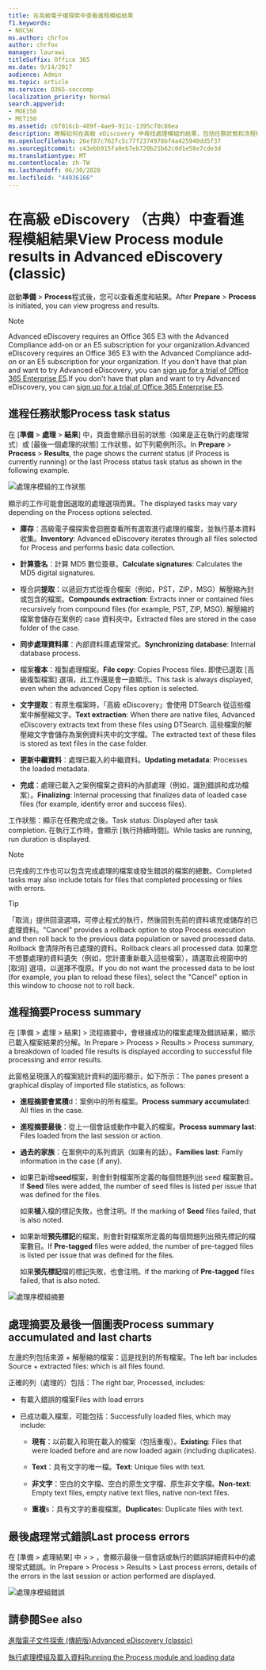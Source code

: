 ```yaml
---
title: 在高級電子檔探索中查看進程模組結果
f1.keywords:
- NOCSH
ms.author: chrfox
author: chrfox
manager: laurawi
titleSuffix: Office 365
ms.date: 9/14/2017
audience: Admin
ms.topic: article
ms.service: O365-seccomp
localization_priority: Normal
search.appverid:
- MOE150
- MET150
ms.assetid: c6f016cb-409f-4ae9-911c-1395cf0c86ea
description: 瞭解如何在高級 eDiscovery 中尋找處理模組的結果，包括任務狀態和流程摘要。
ms.openlocfilehash: 26ef87c762fc5c77f2374978bf4a425940dd5f37
ms.sourcegitcommit: c43ebb915fa0eb7eb720b21b62c0d1e58e7cde3d
ms.translationtype: MT
ms.contentlocale: zh-TW
ms.lasthandoff: 06/30/2020
ms.locfileid: "44936166"
---
```

# <a name="view-process-module-results-in-advanced-ediscovery-classic"></a><span data-ttu-id="0b2e4-103">在高級 eDiscovery （古典）中查看進程模組結果</span><span class="sxs-lookup"><span data-stu-id="0b2e4-103">View Process module results in Advanced eDiscovery (classic)</span></span>

<span data-ttu-id="0b2e4-104">啟動**準備** \> **Process**程式後，您可以查看進度和結果。</span><span class="sxs-lookup"><span data-stu-id="0b2e4-104">After **Prepare** \> **Process** is initiated, you can view progress and results.</span></span> 
  
> [!NOTE]
> <span data-ttu-id="0b2e4-105">Advanced eDiscovery requires an Office 365 E3 with the Advanced Compliance add-on or an E5 subscription for your organization.</span><span class="sxs-lookup"><span data-stu-id="0b2e4-105">Advanced eDiscovery requires an Office 365 E3 with the Advanced Compliance add-on or an E5 subscription for your organization.</span></span> <span data-ttu-id="0b2e4-106">If you don't have that plan and want to try Advanced eDiscovery, you can [sign up for a trial of Office 365 Enterprise E5](https://go.microsoft.com/fwlink/p/?LinkID=698279).</span><span class="sxs-lookup"><span data-stu-id="0b2e4-106">If you don't have that plan and want to try Advanced eDiscovery, you can [sign up for a trial of Office 365 Enterprise E5](https://go.microsoft.com/fwlink/p/?LinkID=698279).</span></span> 
  
## <a name="process-task-status"></a><span data-ttu-id="0b2e4-107">進程任務狀態</span><span class="sxs-lookup"><span data-stu-id="0b2e4-107">Process task status</span></span>

<span data-ttu-id="0b2e4-108">在 [**準備** \> **處理** \> **結果**] 中，頁面會顯示目前的狀態（如果是正在執行的處理常式）或 [最後一個處理的狀態] 工作狀態，如下列範例所示。</span><span class="sxs-lookup"><span data-stu-id="0b2e4-108">In **Prepare** \> **Process** \> **Results**, the page shows the current status (if Process is currently running) or the last Process status task status as shown in the following example.</span></span>
  
![處理序模組的工作狀態](../media/9430f9e7-a4dd-47c7-ac2e-2c6a60fc948b.png)
  
<span data-ttu-id="0b2e4-110">顯示的工作可能會因選取的處理選項而異。</span><span class="sxs-lookup"><span data-stu-id="0b2e4-110">The displayed tasks may vary depending on the Process options selected.</span></span> 
  
- <span data-ttu-id="0b2e4-111">**庫存**：高級電子檔探索會迴圈查看所有選取進行處理的檔案，並執行基本資料收集。</span><span class="sxs-lookup"><span data-stu-id="0b2e4-111">**Inventory**: Advanced eDiscovery iterates through all files selected for Process and performs basic data collection.</span></span>
    
- <span data-ttu-id="0b2e4-112">**計算簽名**：計算 MD5 數位簽章。</span><span class="sxs-lookup"><span data-stu-id="0b2e4-112">**Calculate signatures**: Calculates the MD5 digital signatures.</span></span>
    
- <span data-ttu-id="0b2e4-113">複合詞**提取**：以遞迴方式從複合檔案（例如，PST，ZIP，MSG）解壓縮內封或包含的檔案。</span><span class="sxs-lookup"><span data-stu-id="0b2e4-113">**Compounds extraction**: Extracts inner or contained files recursively from compound files (for example, PST, ZIP, MSG).</span></span> <span data-ttu-id="0b2e4-114">解壓縮的檔案會儲存在案例的 case 資料夾中。</span><span class="sxs-lookup"><span data-stu-id="0b2e4-114">Extracted files are stored in the case folder of the case.</span></span>
    
- <span data-ttu-id="0b2e4-115">**同步處理資料庫**：內部資料庫處理常式。</span><span class="sxs-lookup"><span data-stu-id="0b2e4-115">**Synchronizing database**: Internal database process.</span></span>
    
- <span data-ttu-id="0b2e4-116">檔案**複本**：複製處理檔案。</span><span class="sxs-lookup"><span data-stu-id="0b2e4-116">**File copy**: Copies Process files.</span></span> <span data-ttu-id="0b2e4-117">即使已選取 [高級複製檔案] 選項，此工作還是會一直顯示。</span><span class="sxs-lookup"><span data-stu-id="0b2e4-117">This task is always displayed, even when the advanced Copy files option is selected.</span></span>
    
- <span data-ttu-id="0b2e4-118">**文字提取**：有原生檔案時，「高級 eDiscovery」會使用 DTSearch 從這些檔案中解壓縮文字。</span><span class="sxs-lookup"><span data-stu-id="0b2e4-118">**Text extraction**: When there are native files, Advanced eDiscovery extracts text from these files using DTSearch.</span></span> <span data-ttu-id="0b2e4-119">這些檔案的解壓縮文字會儲存為案例資料夾中的文字檔。</span><span class="sxs-lookup"><span data-stu-id="0b2e4-119">The extracted text of these files is stored as text files in the case folder.</span></span>
    
- <span data-ttu-id="0b2e4-120">**更新中繼資料**：處理已載入的中繼資料。</span><span class="sxs-lookup"><span data-stu-id="0b2e4-120">**Updating metadata**: Processes the loaded metadata.</span></span> 
    
- <span data-ttu-id="0b2e4-121">**完成**：處理已載入之案例檔案之資料的內部處理（例如，識別錯誤和成功檔案）。</span><span class="sxs-lookup"><span data-stu-id="0b2e4-121">**Finalizing**: Internal processing that finalizes data of loaded case files (for example, identify error and success files).</span></span> 
    
<span data-ttu-id="0b2e4-122">工作狀態：顯示在任務完成之後。</span><span class="sxs-lookup"><span data-stu-id="0b2e4-122">Task status: Displayed after task completion.</span></span> <span data-ttu-id="0b2e4-123">在執行工作時，會顯示 [執行持續時間]。</span><span class="sxs-lookup"><span data-stu-id="0b2e4-123">While tasks are running, run duration is displayed.</span></span>
  
> [!NOTE]
> <span data-ttu-id="0b2e4-124">已完成的工作也可以包含完成處理的檔案或發生錯誤的檔案的總數。</span><span class="sxs-lookup"><span data-stu-id="0b2e4-124">Completed tasks may also include totals for files that completed processing or files with errors.</span></span> 
  
> [!TIP]
> <span data-ttu-id="0b2e4-125">「取消」提供回滾選項，可停止程式的執行，然後回到先前的資料填充或儲存的已處理資料。</span><span class="sxs-lookup"><span data-stu-id="0b2e4-125">"Cancel" provides a rollback option to stop Process execution and then roll back to the previous data population or saved processed data.</span></span> <span data-ttu-id="0b2e4-126">Rollback 會清除所有已處理的資料。</span><span class="sxs-lookup"><span data-stu-id="0b2e4-126">Rollback clears all processed data.</span></span> <span data-ttu-id="0b2e4-127">如果您不想要處理的資料遺失（例如，您計畫重新載入這些檔案），請選取此視窗中的 [取消] 選項，以選擇不復原。</span><span class="sxs-lookup"><span data-stu-id="0b2e4-127">If you do not want the processed data to be lost (for example, you plan to reload these files), select the "Cancel" option in this window to choose not to roll back.</span></span> 
  
## <a name="process-summary"></a><span data-ttu-id="0b2e4-128">進程摘要</span><span class="sxs-lookup"><span data-stu-id="0b2e4-128">Process summary</span></span>

<span data-ttu-id="0b2e4-129">在 [準備 \> 處理 \> 結果] \> 流程摘要中，會根據成功的檔案處理及錯誤結果，顯示已載入檔案結果的分解。</span><span class="sxs-lookup"><span data-stu-id="0b2e4-129">In Prepare \> Process \> Results \> Process summary, a breakdown of loaded file results is displayed according to successful file processing and error results.</span></span>
  
<span data-ttu-id="0b2e4-130">此窗格呈現匯入的檔案統計資料的圖形顯示，如下所示：</span><span class="sxs-lookup"><span data-stu-id="0b2e4-130">The panes present a graphical display of imported file statistics, as follows:</span></span>
  
- <span data-ttu-id="0b2e4-131">**進程摘要會累積**d：案例中的所有檔案。</span><span class="sxs-lookup"><span data-stu-id="0b2e4-131">**Process summary accumulate**d: All files in the case.</span></span>
    
- <span data-ttu-id="0b2e4-132">**進程摘要最後**：從上一個會話或動作中載入的檔案。</span><span class="sxs-lookup"><span data-stu-id="0b2e4-132">**Process summary last**: Files loaded from the last session or action.</span></span> 
    
- <span data-ttu-id="0b2e4-133">**過去的家族**：在案例中的系列資訊（如果有的話）。</span><span class="sxs-lookup"><span data-stu-id="0b2e4-133">**Families last**: Family information in the case (if any).</span></span>
    
- <span data-ttu-id="0b2e4-134">如果已新增**seed**檔案，則會針對檔案所定義的每個問題列出 seed 檔案數目。</span><span class="sxs-lookup"><span data-stu-id="0b2e4-134">If **Seed** files were added, the number of seed files is listed per issue that was defined for the files.</span></span> 
    
    <span data-ttu-id="0b2e4-135">如果**植**入檔的標記失敗，也會注明。</span><span class="sxs-lookup"><span data-stu-id="0b2e4-135">If the marking of **Seed** files failed, that is also noted.</span></span> 
    
- <span data-ttu-id="0b2e4-136">如果新增**預先標記**的檔案，則會針對檔案所定義的每個問題列出預先標記的檔案數目。</span><span class="sxs-lookup"><span data-stu-id="0b2e4-136">If **Pre-tagged** files were added, the number of pre-tagged files is listed per issue that was defined for the files.</span></span> 
    
    <span data-ttu-id="0b2e4-137">如果**預先標記**檔的標記失敗，也會注明。</span><span class="sxs-lookup"><span data-stu-id="0b2e4-137">If the marking of **Pre-tagged** files failed, that is also noted.</span></span> 
    
![處理序模組摘要](../media/2086a691-9e3d-4117-beb2-a5c3a9a4cc94.png)
  
## <a name="process-summary-accumulated-and-last-charts"></a><span data-ttu-id="0b2e4-139">處理摘要及最後一個圖表</span><span class="sxs-lookup"><span data-stu-id="0b2e4-139">Process summary accumulated and last charts</span></span>

<span data-ttu-id="0b2e4-140">左邊的列包括來源 + 解壓縮的檔案：這是找到的所有檔案。</span><span class="sxs-lookup"><span data-stu-id="0b2e4-140">The left bar includes Source + extracted files: which is all files found.</span></span> 
  
<span data-ttu-id="0b2e4-141">正確的列（處理的）包括：</span><span class="sxs-lookup"><span data-stu-id="0b2e4-141">The right bar, Processed, includes:</span></span>
  
- <span data-ttu-id="0b2e4-142">有載入錯誤的檔案</span><span class="sxs-lookup"><span data-stu-id="0b2e4-142">Files with load errors</span></span>
    
- <span data-ttu-id="0b2e4-143">已成功載入檔案，可能包括：</span><span class="sxs-lookup"><span data-stu-id="0b2e4-143">Successfully loaded files, which may include:</span></span> 
    
  - <span data-ttu-id="0b2e4-144">**現有**：以前載入和現在載入的檔案（包括重複）。</span><span class="sxs-lookup"><span data-stu-id="0b2e4-144">**Existing**: Files that were loaded before and are now loaded again (including duplicates).</span></span>
    
  - <span data-ttu-id="0b2e4-145">**Text**：具有文字的唯一檔。</span><span class="sxs-lookup"><span data-stu-id="0b2e4-145">**Text**: Unique files with text.</span></span>
    
  - <span data-ttu-id="0b2e4-146">**非文字**：空白的文字檔、空白的原生文字檔、原生非文字檔。</span><span class="sxs-lookup"><span data-stu-id="0b2e4-146">**Non-text**: Empty text files, empty native text files, native non-text files.</span></span> 
    
  - <span data-ttu-id="0b2e4-147">**重複**s：具有文字的重複檔案。</span><span class="sxs-lookup"><span data-stu-id="0b2e4-147">**Duplicate**s: Duplicate files with text.</span></span>
    
## <a name="last-process-errors"></a><span data-ttu-id="0b2e4-148">最後處理常式錯誤</span><span class="sxs-lookup"><span data-stu-id="0b2e4-148">Last process errors</span></span>

<span data-ttu-id="0b2e4-149">在 [準備 \> 處理結果] 中 \> \> ，會顯示最後一個會話或執行的錯誤詳細資料中的處理常式錯誤。</span><span class="sxs-lookup"><span data-stu-id="0b2e4-149">In Prepare \> Process \> Results \> Last process errors, details of the errors in the last session or action performed are displayed.</span></span>
  
![處理序模組錯誤](../media/4771d0f4-4217-445a-9ba4-8b6541c5ad09.png)
  
## <a name="see-also"></a><span data-ttu-id="0b2e4-151">請參閱</span><span class="sxs-lookup"><span data-stu-id="0b2e4-151">See also</span></span>

[<span data-ttu-id="0b2e4-152">進階電子文件探索 (傳統版)</span><span class="sxs-lookup"><span data-stu-id="0b2e4-152">Advanced eDiscovery (classic)</span></span>](office-365-advanced-ediscovery.md)
  
[<span data-ttu-id="0b2e4-153">執行處理模組及載入資料</span><span class="sxs-lookup"><span data-stu-id="0b2e4-153">Running the Process module and loading data</span></span>](run-the-process-module-and-load-data-in-advanced-ediscovery.md)

